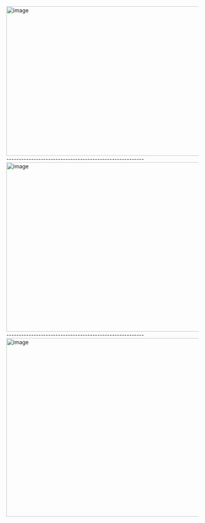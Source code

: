 <img width="811" height="391" alt="image" src="https://github.com/user-attachments/assets/833a0a93-788e-43c9-932e-2d46184e636f" />
--------------------------------------------------------
<img width="744" height="443" alt="image" src="https://github.com/user-attachments/assets/42565b19-ce02-45cb-99e8-1683060c11bb" />
--------------------------------------------------------
<img width="893" height="467" alt="image" src="https://github.com/user-attachments/assets/ef2cd4ce-b886-42f7-8775-e052124a1dc1" />
